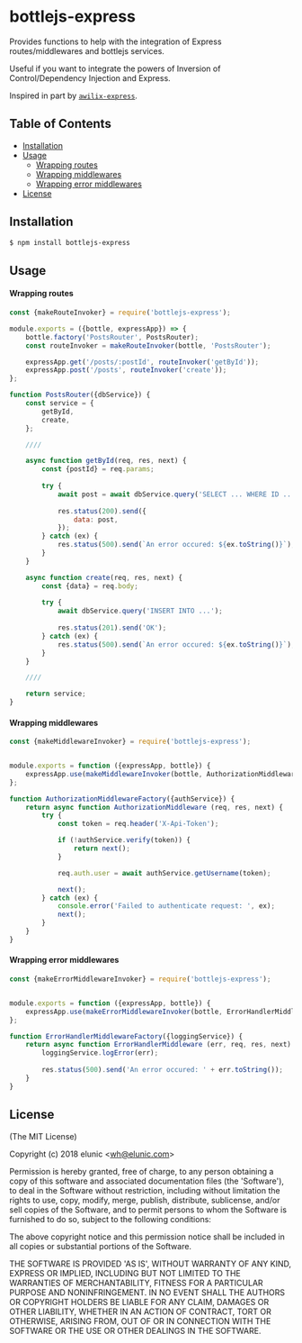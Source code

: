 # bottlejs-express

Provides functions to help with the integration of Express routes/middlewares and bottlejs services.

Useful if you want to integrate the powers of Inversion of Control/Dependency Injection and Express.

Inspired in part by [`awilix-express`](https://github.com/talyssonoc/awilix-express).

## Table of Contents

- [Installation](#installation)
- [Usage](#usage)
  * [Wrapping routes](#wrapping-routes)
  * [Wrapping middlewares](#wrapping-error-middlewares)
  * [Wrapping error middlewares](#wrapping-middlewares)
- [License](#license)


## Installation

```bash
$ npm install bottlejs-express
```


## Usage


#### Wrapping routes
```js
const {makeRouteInvoker} = require('bottlejs-express');

module.exports = ({bottle, expressApp}) => {
    bottle.factory('PostsRouter', PostsRouter);
    const routeInvoker = makeRouteInvoker(bottle, 'PostsRouter');

    expressApp.get('/posts/:postId', routeInvoker('getById'));
    expressApp.post('/posts', routeInvoker('create'));
};

function PostsRouter({dbService}) {
    const service = {
        getById,
        create,
    };

    ////

    async function getById(req, res, next) {
        const {postId} = req.params;
        
        try {
            await post = await dbService.query('SELECT ... WHERE ID ...');
            
            res.status(200).send({
                data: post,
            });
        } catch (ex) {
            res.status(500).send(`An error occured: ${ex.toString()}`);
        }
    }

    async function create(req, res, next) {
        const {data} = req.body;
        
        try {
            await dbService.query('INSERT INTO ...');
            
            res.status(201).send('OK');
        } catch (ex) {
            res.status(500).send(`An error occured: ${ex.toString()}`);
        }
    }

    ////

    return service;
}
```


#### Wrapping middlewares
```js
const {makeMiddlewareInvoker} = require('bottlejs-express');


module.exports = function ({expressApp, bottle}) {
    expressApp.use(makeMiddlewareInvoker(bottle, AuthorizationMiddlewareFactory));
};

function AuthorizationMiddlewareFactory({authService}) {
    return async function AuthorizationMiddleware (req, res, next) {
        try {
            const token = req.header('X-Api-Token');

            if (!authService.verify(token)) {
                return next();
            }

            req.auth.user = await authService.getUsername(token);

            next();
        } catch (ex) {
            console.error('Failed to authenticate request: ', ex);
            next();
        }
    }
}
```


#### Wrapping error middlewares
```js
const {makeErrorMiddlewareInvoker} = require('bottlejs-express');


module.exports = function ({expressApp, bottle}) {
    expressApp.use(makeErrorMiddlewareInvoker(bottle, ErrorHandlerMiddlewareFactory));
};

function ErrorHandlerMiddlewareFactory({loggingService}) {
    return async function ErrorHandlerMiddleware (err, req, res, next) {
        loggingService.logError(err);
        
        res.status(500).send('An error occured: ' + err.toString());
    }
}
```



## License

(The MIT License)

Copyright (c) 2018 elunic &lt;wh@elunic.com&gt;

Permission is hereby granted, free of charge, to any person obtaining
a copy of this software and associated documentation files (the
'Software'), to deal in the Software without restriction, including
without limitation the rights to use, copy, modify, merge, publish,
distribute, sublicense, and/or sell copies of the Software, and to
permit persons to whom the Software is furnished to do so, subject to
the following conditions:

The above copyright notice and this permission notice shall be
included in all copies or substantial portions of the Software.

THE SOFTWARE IS PROVIDED 'AS IS', WITHOUT WARRANTY OF ANY KIND,
EXPRESS OR IMPLIED, INCLUDING BUT NOT LIMITED TO THE WARRANTIES OF
MERCHANTABILITY, FITNESS FOR A PARTICULAR PURPOSE AND NONINFRINGEMENT.
IN NO EVENT SHALL THE AUTHORS OR COPYRIGHT HOLDERS BE LIABLE FOR ANY
CLAIM, DAMAGES OR OTHER LIABILITY, WHETHER IN AN ACTION OF CONTRACT,
TORT OR OTHERWISE, ARISING FROM, OUT OF OR IN CONNECTION WITH THE
SOFTWARE OR THE USE OR OTHER DEALINGS IN THE SOFTWARE.